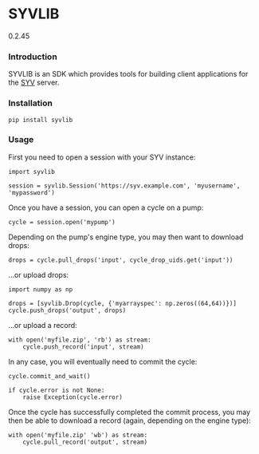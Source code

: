 # SYVLIB #
0.2.45

### Introduction

SYVLIB is an SDK which provides tools for building client applications for the [SYV](https://bitbucket.org/Thomas_Ash/syv/src/main/) server.

### Installation

`pip install syvlib`

### Usage

First you need to open a session with your SYV instance:

```
import syvlib

session = syvlib.Session('https://syv.example.com', 'myusername', 'mypassword')
```

Once you have a session, you can open a cycle on a pump:

```
cycle = session.open('mypump')
```

Depending on the pump's engine type, you may then want to download drops:
```
drops = cycle.pull_drops('input', cycle_drop_uids.get('input'))
```

...or upload drops:
```
import numpy as np

drops = [syvlib.Drop(cycle, {'myarrayspec': np.zeros((64,64))})]
cycle.push_drops('output', drops)
```

...or upload a record:
```
with open('myfile.zip', 'rb') as stream:
    cycle.push_record('input', stream)
```

In any case, you will eventually need to commit the cycle:
```
cycle.commit_and_wait()

if cycle.error is not None:
    raise Exception(cycle.error)
```

Once the cycle has successfully completed the commit process, you may then be able to download a record (again, depending on the engine type):
```
with open('myfile.zip' 'wb') as stream:
    cycle.pull_record('output', stream)
```
